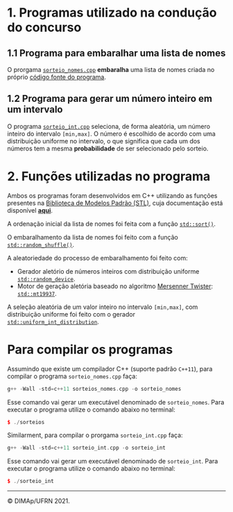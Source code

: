 # 1. Programas utilizado na condução do concurso

## 1.1 Programa para embaralhar uma lista de nomes

O prorgama [`sorteio_nomes.cpp`](sorteio_nomes.cpp) **embaralha** uma lista de nomes criada no próprio [código fonte do programa](sorteio_nomes.cpp).

## 1.2 Programa para gerar um número inteiro em um intervalo

O programa [`sorteio_int.cpp`](sorteio_int.cpp) seleciona, de forma aleatória, um número inteiro do intervalo `[min,max]`. O número é escolhido de acordo com uma distribuição uniforme no intervalo, o que significa que cada um dos números tem a mesma **probabilidade** de ser selecionado pelo sorteio.

# 2. Funções utilizadas no programa

Ambos os programas foram desenvolvidos em C++ utilizando as funções presentes na [Biblioteca de Modelos Padrão (STL)](https://pt.wikipedia.org/wiki/Standard_Template_Library), cuja documentação está disponível  [**aqui**](https://en.cppreference.com/w/cpp/algorithm).

A ordenação inicial da lista de nomes foi feita com a função [`std::sort()`](https://en.cppreference.com/w/cpp/algorithm/sort).

O embaralhamento da lista de nomes foi feito com a função [`std::random_shuffle()`](https://en.cppreference.com/w/cpp/algorithm/random_shuffle).

A aleatoriedade do processo de embaralhamento foi feito com:
+ Gerador aletório de números inteiros com distribuição uniforme [`std::random_device`](https://en.cppreference.com/w/cpp/numeric/random/random_device).
+ Motor de geração aletória baseado no algoritmo [Mersenner Twister](https://en.wikipedia.org/wiki/Mersenne_twister): [`std::mt19937`](https://en.cppreference.com/w/cpp/numeric/random/mersenne_twister_engine).

A seleção aleatória de um valor inteiro no intervalo `[min,max]`, com distribuição uniforme foi feito com o gerador [`std::uniform_int_distribution`](https://en.cppreference.com/w/cpp/numeric/random/uniform_int_distribution).

# Para compilar os programas

Assumindo que existe um compilador C++ (suporte padrão `C++11`), para compilar o programa `sorteio_nomes.cpp` faça:

```c++
g++ -Wall -std=c++11 sorteios_nomes.cpp -o sorteio_nomes
```

Esse comando vai gerar um executável denominado de `sorteio_nomes`. Para executar o programa utilize o comando abaixo no terminal:

```c++
$ ./sorteios
```

Similarment, para compilar o prorgama `sorteio_int.cpp` faça:

```c++
g++ -Wall -std=c++11 sorteio_int.cpp -o sorteio_int
```

Esse comando vai gerar um executável denominado de `sorteio_int`. Para executar o programa utilize o comando abaixo no terminal:

```c++
$ ./sorteio_int
```

--------
&copy; DIMAp/UFRN 2021.
